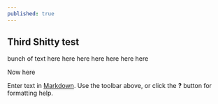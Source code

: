 ```yaml
---
published: true
---
```

## Third Shitty test
bunch of text here
here
here
here
here
here
here




Now here

Enter text in [Markdown](http://daringfireball.net/projects/markdown/). Use the toolbar above, or click the **?** button for formatting help.
